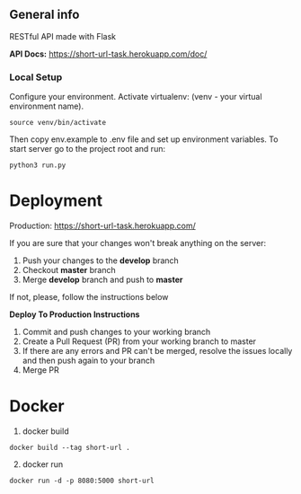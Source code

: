 ## General info
RESTful API made with Flask

**API Docs:** https://short-url-task.herokuapp.com/doc/


### Local Setup
Configure your environment.
Activate virtualenv: (venv - your virtual environment name).
```shell
source venv/bin/activate
```
Then copy env.example to .env file and set up environment variables.
To start server go to the project root and run:
```shell
python3 run.py
```


# Deployment
Production: https://short-url-task.herokuapp.com/

If you are sure that your changes won't break anything on the server: 
1. Push your changes to the **develop** branch
2. Checkout **master** branch
3. Merge **develop** branch and push to **master**

If not, please, follow the instructions below

**Deploy To Production Instructions**
1. Commit and push changes to your working branch
2. Create a Pull Request (PR) from your working branch to master
3. If there are any errors and PR can't be merged, resolve the issues locally and then push again to your branch
4. Merge PR

# Docker

1. docker build
```shell
docker build --tag short-url .
```
2. docker run
```shell
docker run -d -p 8080:5000 short-url
```